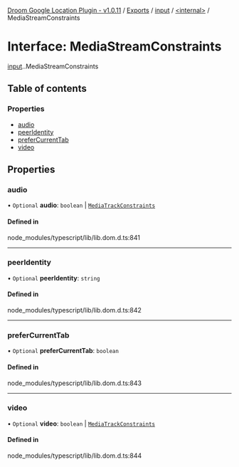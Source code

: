 [Droom Google Location Plugin - v1.0.11](../README.md) / [Exports](../modules.md) / [input](../modules/input.md) / [<internal\>](../modules/input._internal_.md) / MediaStreamConstraints

# Interface: MediaStreamConstraints

[input](../modules/input.md).[<internal>](../modules/input._internal_.md).MediaStreamConstraints

## Table of contents

### Properties

- [audio](input._internal_.MediaStreamConstraints.md#audio)
- [peerIdentity](input._internal_.MediaStreamConstraints.md#peeridentity)
- [preferCurrentTab](input._internal_.MediaStreamConstraints.md#prefercurrenttab)
- [video](input._internal_.MediaStreamConstraints.md#video)

## Properties

### audio

• `Optional` **audio**: `boolean` \| [`MediaTrackConstraints`](input._internal_.MediaTrackConstraints.md)

#### Defined in

node_modules/typescript/lib/lib.dom.d.ts:841

___

### peerIdentity

• `Optional` **peerIdentity**: `string`

#### Defined in

node_modules/typescript/lib/lib.dom.d.ts:842

___

### preferCurrentTab

• `Optional` **preferCurrentTab**: `boolean`

#### Defined in

node_modules/typescript/lib/lib.dom.d.ts:843

___

### video

• `Optional` **video**: `boolean` \| [`MediaTrackConstraints`](input._internal_.MediaTrackConstraints.md)

#### Defined in

node_modules/typescript/lib/lib.dom.d.ts:844
